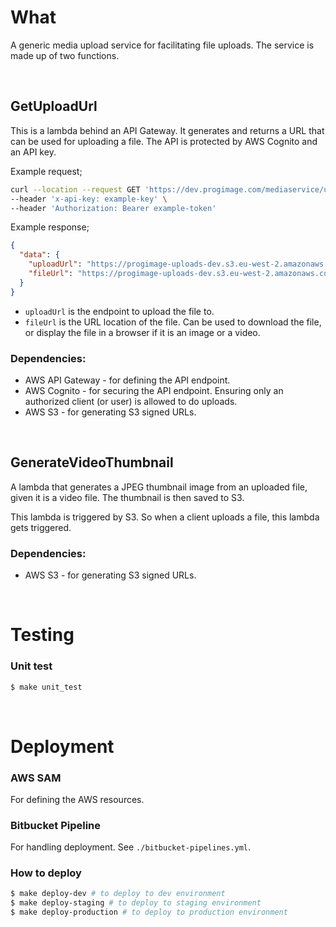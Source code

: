 # What

A generic media upload service for facilitating file uploads. The service is made up of two functions.

<br>

## GetUploadUrl

This is a lambda behind an API Gateway. It generates and returns a URL that can be used for uploading a file. The API is protected by AWS Cognito and an API key.

Example request;

```sh
curl --location --request GET 'https://dev.progimage.com/mediaservice/upload-url' \
--header 'x-api-key: example-key' \
--header 'Authorization: Bearer example-token'
```

Example response;

```json
{
  "data": {
    "uploadUrl": "https://progimage-uploads-dev.s3.eu-west-2.amazonaws.com/6885efcd-34cf-4097-a76b-b6bf82392c95/dd0af914-14ff-41d5-9bda-29dd0420c4ae",
    "fileUrl": "https://progimage-uploads-dev.s3.eu-west-2.amazonaws.com/6885efcd-34cf-4097-a76b-b6bf82392c95/dd0af914-14ff-41d5-9bda-29dd0420c4ae?Content-Type=application%2Foctet-stream&X-Amz-Algorithm=AWS4-HMAC-SHA256&X-Amz-Credential=ASIAXF7CPMIIXC2LP4BH%2F20230105%2Feu-west-2%2Fs3%2Faws4_request&X-Amz-Date=20230105T133318Z&X-Amz-Expires=3600&X-Amz-Security-Token=IQoJb3JpZ2luX2VjEL7%2F%2F%2F%2F%2F%2F%2F%2F%2F%2FwEaCWV1LXdlc3QtMiJHMEUCIDhRro5Hb3a7MVwYXLQjeGtGCI4v3Z3aby%2Bv85TMcHTOAiEAoYG08qKJQG28wBE1vFO4rzblguxbyOXxXw3NkGc8H%2FwqqwMIFxAAGgw0OTM4NTkzMzI2MjUiDHSqRSC0oYET4R%2BeGCqIAx2lpjSiKB%2BAq%2B%2BsWE37gQD23vlyLICoCgiUQU6TYZwM1KAUSj%2BB1Me0Ih463mClaNWMPL5RxaBAa13Qt0RcE80n7CnmoVWpyR7%2FiEQDmo2lJ%2BJhG%2FZA%2Buidsjds82nWjALQjjZ9ECL53lqxZvbd0dqlRGmOFs9q1ouVYHSdlIX%2Bzr8GCI9%2F%2FIeBb1%2BdUOUDKeYP8USBBIw%2FoRJNtaIXJ%2FbTt79y%2Bi%2F8O%2FTIZ36PqwdYw%2F3H5w%2FFoAd6%2BtlU3k%2Fe6qTnC5RT0A5s39E7N45YY3LH6vUFP5dhYCMPSfQNqR5vOY25MQ6WBAn4ydOjDGsJLs7sKLEkTGAhekycscXNpwrE41wLEH9cNk3YnsBdg4qOyd45ILwk19dzB%2BIusUKica5R4XWbbOkExiKCYxnVKdN%2FWuqgOqVQH9Q%2B7JfigmCwcXNMFm6CeY%2F29Rd8hKdz4LucPt5m6PYP0Sma1vU09NHmr7nnbHfvT%2BdkhHfsAFXH2rzdXSM7OGKRBHTLeu092qnZTTcZycjKMJyj250GOp0BesPkJkXVneYQmo%2B3%2Faigmh2%2F4ExkyEX19fQR%2B5tgEyGP571MaF2BwFpkOB0U3TNFra2VzuBJHg5jWbRZrOXgGR3xPLBi9CKwl87JZB%2FI0VaIqbKbMoLL8q9MIE0%2FPbzf4o1OgTDB%2FP8cROHyxWYYDi9LRAC2ioLp3e2MVrB5B5mxhqVqw3%2BZoVD7c0DjLoiaewUKqX5533fBpgbRrw%3D%3D&X-Amz-Signature=247f9c3ede32071ff52da1d9f67839e8a5b16116fc367eff364d089278501f20&X-Amz-SignedHeaders=host"
  }
}
```

- `uploadUrl` is the endpoint to upload the file to.
- `fileUrl` is the URL location of the file. Can be used to download the file, or display the file in a browser if it is an image or a video.

### Dependencies:

- AWS API Gateway - for defining the API endpoint.
- AWS Cognito - for securing the API endpoint. Ensuring only an authorized client (or user) is allowed to do uploads.
- AWS S3 - for generating S3 signed URLs.

<br>

## GenerateVideoThumbnail

A lambda that generates a JPEG thumbnail image from an uploaded file, given it is a video file. The thumbnail is then saved to S3.

This lambda is triggered by S3. So when a client uploads a file, this lambda gets triggered.

### Dependencies:

- AWS S3 - for generating S3 signed URLs.

<br>

# Testing

### Unit test

```sh
$ make unit_test
```

<br>

# Deployment

### AWS SAM

For defining the AWS resources.

### Bitbucket Pipeline

For handling deployment. See `./bitbucket-pipelines.yml`.

### How to deploy

```sh
$ make deploy-dev # to deploy to dev environment
$ make deploy-staging # to deploy to staging environment
$ make deploy-production # to deploy to production environment
```
